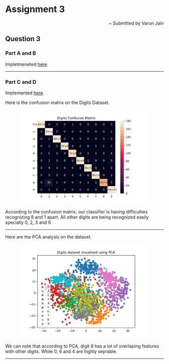 # Assignment 3

<div align="right">
~ Submitted by Varun Jain
</div>

## Question 3

### Part A and B

Impletmeneted [here](https://github.com/varunjain3/Logistic_Regression/blob/main/K_class_LR.py#L47).

---

### Part C and D

Implemented [here](https://github.com/varunjain3/Logistic_Regression/blob/main/question3.py).<br>

Here is the confusion matrix on the Digits Dataset.

<p align="center">
  <img width="400" src="../figures/Q3_DigitsCM.png">
</p>

According to the confusion matrix, our classifier is having difficulties recognizing 8 and 1 apart. All other digits are being recognized easily specially 0, 2, 3 and 6

---

Here are the PCA analysis on the dataset.

<p align="center">
  <img width="400" src="../figures/Q3_DigitsPCA.png">
</p>
We can note that according to PCA, digit 8 has a lot of overlaping features with other digits. While 0, 6 and 4 are highly seprable.
 
---
